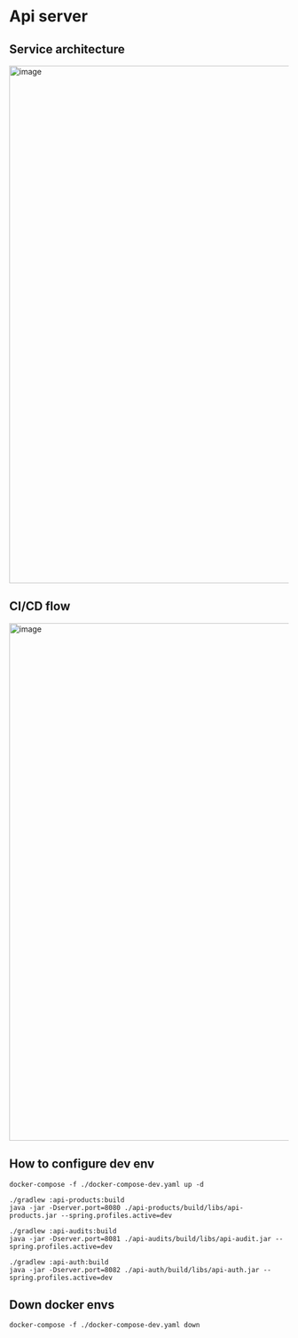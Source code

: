 # Api server

## Service architecture

<img width="932" alt="image" src="https://github.com/ecsimsw/A-to-Z/assets/46060746/b165295c-5c83-4bad-845b-73ce85f77562">

## CI/CD flow

<img width="932" alt="image" src="https://github.com/ecsimsw/A-to-Z/assets/46060746/23bedbc7-f88b-43a7-8e2d-ee9c30e7264d">

## How to configure dev env
```
docker-compose -f ./docker-compose-dev.yaml up -d

./gradlew :api-products:build
java -jar -Dserver.port=8080 ./api-products/build/libs/api-products.jar --spring.profiles.active=dev

./gradlew :api-audits:build
java -jar -Dserver.port=8081 ./api-audits/build/libs/api-audit.jar --spring.profiles.active=dev

./gradlew :api-auth:build
java -jar -Dserver.port=8082 ./api-auth/build/libs/api-auth.jar --spring.profiles.active=dev
```

## Down docker envs
```
docker-compose -f ./docker-compose-dev.yaml down
```
